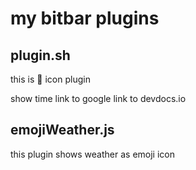 # my bitbar plugins

## plugin.sh
this is :sushi: icon plugin

show time
link to google
link to devdocs.io

## emojiWeather.js
this plugin shows weather as emoji icon

